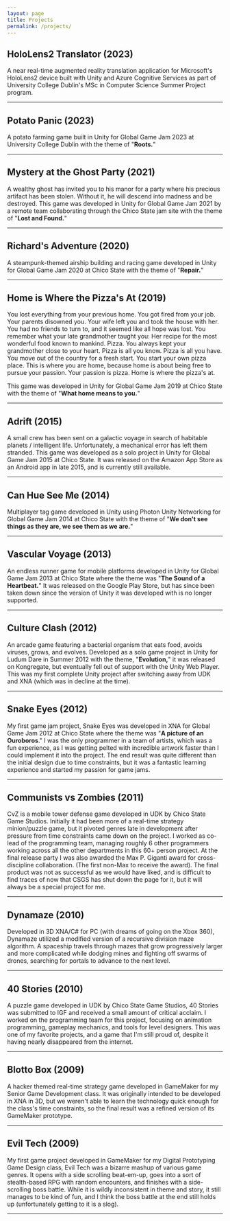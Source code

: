 ```yaml
---
layout: page
title: Projects
permalink: /projects/
---
```


## HoloLens2 Translator (**2023**)

A near real-time augmented reality translation application for Microsoft's HoloLens2 device built with Unity and Azure Cognitive Services as part of University College Dublin's MSc in Computer Science Summer Project program.

---

## Potato Panic (**2023**)

A potato farming game built in Unity for Global Game Jam 2023 at University College Dublin with the theme of "**Roots.**"

---

## Mystery at the Ghost Party (**2021**)

A wealthy ghost has invited you to his manor for a party where his precious artifact has been stolen. Without it, he will descend into madness and be destroyed. This game was developed in Unity for Global Game Jam 2021 by a remote team collaborating through the Chico State jam site with the theme of "**Lost and Found.**"

---

## Richard's Adventure (**2020**)

A steampunk-themed airship building and racing game developed in Unity for Global Game Jam 2020 at Chico State with the theme of "**Repair.**"

---

## Home is Where the Pizza's At (**2019**)

You lost everything from your previous home. You got fired from your job. Your parents disowned you. Your wife left you and took the house with her. You had no friends to turn to, and it seemed like all hope was lost. You remember what your late grandmother taught you: Her recipe for the most wonderful food known to mankind. Pizza. You always kept your grandmother close to your heart. Pizza is all you know. Pizza is all you have. You move out of the country for a fresh start. You start your own pizza place. This is where you are home, because home is about being free to pursue your passion. Your passion is pizza. Home is where the pizza's at.

This game was developed in Unity for Global Game Jam 2019 at Chico State with the theme of "**What home means to you.**"

---

## Adrift (**2015**)

A small crew has been sent on a galactic voyage in search of habitable planets / intelligent life. Unfortunately, a mechanical error has left them stranded. This game was developed as a solo project in Unity for Global Game Jam 2015 at Chico State. It was released on the Amazon App Store as an Android app in late 2015, and is currently still available.

---

## Can Hue See Me (**2014**)

Multiplayer tag game developed in Unity using Photon Unity Networking for Global Game Jam 2014 at Chico State with the theme of "**We don't see things as they are, we see them as we are.**"

---

## Vascular Voyage (**2013**)

An endless runner game for mobile platforms developed in Unity for Global Game Jam 2013 at Chico State where the theme was "**The Sound of a Heartbeat.**" It was released on the Google Play Store, but has since been taken down since the version of Unity it was developed with is no longer supported.

---

## Culture Clash (**2012**)

An arcade game featuring a bacterial organism that eats food, avoids viruses, grows, and evolves. Developed as a solo game project in Unity for Ludum Dare in Summer 2012 with the theme, "**Evolution,**" it was released on Kongregate, but eventually fell out of support with the Unity Web Player. This was my first complete Unity project after switching away from UDK and XNA (which was in decline at the time).

---

## Snake Eyes (**2012**)

My first game jam project, Snake Eyes was developed in XNA for Global Game Jam 2012 at Chico State where the theme was "**A picture of an Ouroboros**." I was the only programmer in a team of artists, which was a fun experience, as I was getting pelted with incredible artwork faster than I could implement it into the project. The end result was quite different than the initial design due to time constraints, but it was a fantastic learning experience and started my passion for game jams.

---

## Communists vs Zombies (**2011**)

CvZ is a mobile tower defense game developed in UDK by Chico State Game Studios. Initially it had been more of a real-time strategy minion/puzzle game, but it pivoted genres late in development after pressure from time constraints came down on the project. I worked as co-lead of the programming team, managing roughly 6 other programmers working across all the other departments in this 60+ person project. At the final release party I was also awarded the Max P. Giganti award for cross-discipline collaboration. (The first non-Max to receive the award). The final product was not as successful as we would have liked, and is difficult to find traces of now that CSGS has shut down the page for it, but it will always be a special project for me.

---

## Dynamaze (**2010**)

Developed in 3D XNA/C# for PC (with dreams of going on the Xbox 360), Dynamaze utilized a modified version of a recursive division maze algorithm. A spaceship travels through mazes that grow progressively larger and more complicated while dodging mines and fighting off swarms of drones, searching for portals to advance to the next level.

---

## 40 Stories (**2010**)

A puzzle game developed in UDK by Chico State Game Studios, 40 Stories was submitted to IGF and received a small amount of critical acclaim. I worked on the programming team for this project, focusing on animation programming, gameplay mechanics, and tools for level designers. This was one of my favorite projects, and a game that I'm still proud of, despite it having nearly disappeared from the internet.

---

## Blotto Box (**2009**)

A hacker themed real-time strategy game developed in GameMaker for my Senior Game Development class. It was originally intended to be developed in XNA in 3D, but we weren't able to learn the technology quick enough for the class's time constraints, so the final result was a refined version of its GameMaker prototype.

---

## Evil Tech (**2009**)

My first game project developed in GameMaker for my Digital Prototyping Game Design class, Evil Tech was a bizarre mashup of various game genres. It opens with a side scrolling beat-em-up, goes into a sort of stealth-based RPG with random encounters, and finishes with a side-scrolling boss battle. While it is wildly inconsistent in theme and story, it still manages to be kind of fun, and I think the boss battle at the end still holds up (unfortunately getting to it is a slog).

---